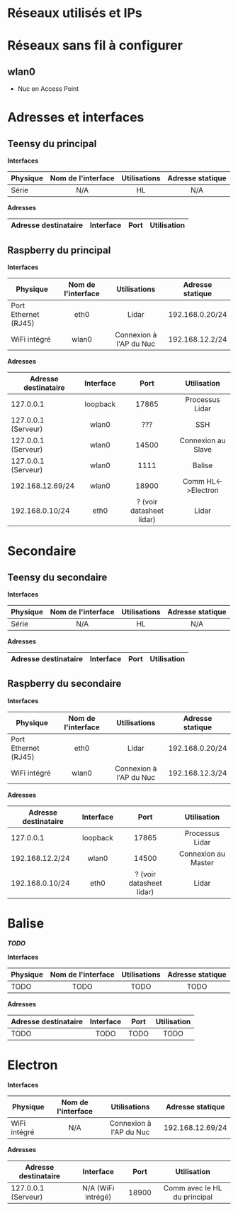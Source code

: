 Réseaux utilisés et IPs
=======================

Réseaux sans fil à configurer
=============================
wlan0
----
* Nuc en Access Point

Adresses et interfaces
======================

Teensy du principal
-------------------
**Interfaces**

| Physique              | Nom de l'interface | Utilisations | Adresse statique  |
| --------------------- |:------------------:|:------------:|:-----------------:|
| Série                 | N/A                | HL           | N/A               |

**Adresses**

| Adresse destinataire  | Interface          | Port                     | Utilisation               |
| --------------------- |:------------------:|:------------------------:|:-------------------------:|

Raspberry du principal
----------------------

**Interfaces**

| Physique              | Nom de l'interface | Utilisations                         | Adresse statique  |
| --------------------- |:------------------:|:------------------------------------:|:-----------------:|
| Port Ethernet (RJ45)  | eth0               | Lidar                                | 192.168.0.20/24   |
| WiFi intégré          | wlan0              | Connexion à l'AP du Nuc              | 192.168.12.2/24   |


**Adresses**

| Adresse destinataire  | Interface          | Port                     | Utilisation               |
| --------------------- |:------------------:|:------------------------:|:-------------------------:|
| 127.0.0.1             | loopback           | 17865                    | Processus Lidar           |
| 127.0.0.1 (Serveur)   | wlan0              | ???                      | SSH                       |
| 127.0.0.1 (Serveur)   | wlan0              | 14500                    | Connexion au Slave        |
| 127.0.0.1 (Serveur)   | wlan0              | 1111                     | Balise                    |
| 192.168.12.69/24      | wlan0              | 18900                    | Comm HL<->Electron        |
| 192.168.0.10/24       | eth0               | ? (voir datasheet lidar) | Lidar                     |

Secondaire
==========
Teensy du secondaire
-------------------
**Interfaces**

| Physique              | Nom de l'interface | Utilisations | Adresse statique  |
| --------------------- |:------------------:|:------------:|:-----------------:|
| Série                 | N/A                | HL           | N/A               |

**Adresses**

| Adresse destinataire  | Interface          | Port                     | Utilisation               |
| --------------------- |:------------------:|:------------------------:|:-------------------------:|

Raspberry du secondaire
----------------------

**Interfaces**

| Physique              | Nom de l'interface | Utilisations             | Adresse statique  |
| --------------------- |:------------------:|:------------------------:|:-----------------:|
| Port Ethernet (RJ45)  | eth0               | Lidar                    | 192.168.0.20/24   |
| WiFi intégré          | wlan0              | Connexion à l'AP du Nuc  | 192.168.12.3/24   |


**Adresses**

| Adresse destinataire  | Interface          | Port                     | Utilisation               |
| --------------------- |:------------------:|:------------------------:|:-------------------------:|
| 127.0.0.1             | loopback           | 17865                    | Processus Lidar           |
| 192.168.12.2/24       | wlan0              | 14500                    | Connexion au Master       |
| 192.168.0.10/24       | eth0               | ? (voir datasheet lidar) | Lidar                     |


Balise
======
***TODO***

**Interfaces**

| Physique              | Nom de l'interface | Utilisations | Adresse statique  |
| --------------------- |:------------------:|:------------:|:-----------------:|
| TODO                  | TODO               | TODO         | TODO              |


**Adresses**

| Adresse destinataire  | Interface          | Port                     | Utilisation               |
| --------------------- |:------------------:|:------------------------:|:-------------------------:|
| TODO                  | TODO               | TODO                     | TODO                      |

Electron
========
**Interfaces**

| Physique              | Nom de l'interface | Utilisations            | Adresse statique  |
| --------------------- |:------------------:|:-----------------------:|:-----------------:|
| WiFi intégré          | N/A                | Connexion à l'AP du Nuc | 192.168.12.69/24  |


**Adresses**

| Adresse destinataire  | Interface          | Port                     | Utilisation                   |
| --------------------- |:------------------:|:------------------------:|:-----------------------------:|
| 127.0.0.1 (Serveur)   | N/A (WiFi intrégé) | 18900                    | Comm avec le HL du principal  |
